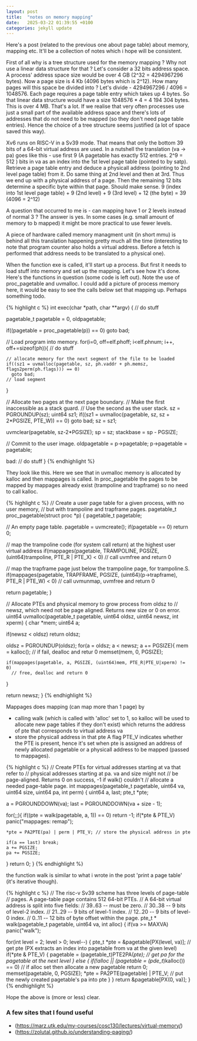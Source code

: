```yaml
---
layout: post
title:  "notes on memory mapping"
date:   2025-03-22 01:39:55 +0100
categories: jekyll update
---
```


Here's a post (related to the previous one about page table) about memory, mapping etc. It'll be a collection of notes which i hope will be consistent.

First of all why is a tree structure used for the memory mapping ? Why not use a linear data structure for that ? Let's consider a 32 bits address space. A process' address space size would be over 4 GB (2^32 = 4294967296 bytes). Now a page size is 4 Kb (4096 bytes which is 2^12). How many pages will this space be divided into ? Let's divide - 4294967296 / 4096 = 1048576. Each page requires a page table entry which takes up 4 bytes. So that linear data structure would have a size 1048576 * 4 = 4 194 304 bytes. This is over 4 MB. That's a lot. If we realise that very often processes use just a small part of the available address space and there's lots of addresses that do not need to be mapped (so they don't need page table entries). Hence the choice of a tree structure seems justified (a lot of space saved this way).

Xv6 runs on RISC-V in a Sv39 mode. That means that only the bottom 39 bits of a 64-bit virtual address are used. In a nutshell the translation (va -> pa) goes like this - use first 9 (A pagetable has exactly 512 entries. 2^9 = 512 ) bits in va as an index into the 1st level page table (pointed to by satp). Retrieve a page table entry and deduce a physicall address (pointing to 2nd level page table) from it. Do same thing at 2nd level and then at 3rd. Thus we end up with a physical address of a page. Then the remaining 12 bits determine a specific byte within that page. Should make sense. 9 (index into 1st level page table) + 9 (2nd level) + 9 (3rd level) + 12 (the byte) = 39 (4096 = 2^12)

A question that occurred to me is - can mapping have 1 or 2 levels instead of normal 3 ? The answer is yes. In some cases (e.g. small amount of memory to b mapped) it might be more practical to use fewer levels.

A piece of hardware called memory managment unit (in short mmu) is behind all this translation happening pretty much all the time (interesting to note that program counter also holds a virtual address. Before a fetch is performed that address needs to be translated to a physical one).

When the function exe is called, it'll start up a process. But first it needs to load stuff into memory and set up the mapping. Let's see how it's done. Here's the functions in question (some code is left out). Note the use of proc_pagetable and uvmalloc. I could add a picture of process memory here, it would be easy to see the calls below set that mapping up. Perhaps something todo.

{% highlight c %}
int exec(char *path, char **argv)
{
  // do stuff

  pagetable_t pagetable = 0, oldpagetable;

  if((pagetable = proc_pagetable(p)) == 0) goto bad;

  // Load program into memory.
  for(i=0, off=elf.phoff; i<elf.phnum; i++, off+=sizeof(ph)){
    // do stuff

	// allocate memory for the next segment of the file to be loaded
    if((sz1 = uvmalloc(pagetable, sz, ph.vaddr + ph.memsz, flags2perm(ph.flags))) == 0)
      goto bad;
	// load segment
  }

  // Allocate two pages at the next page boundary.
  // Make the first inaccessible as a stack guard.
  // Use the second as the user stack.
  sz = PGROUNDUP(sz);
  uint64 sz1;
  if((sz1 = uvmalloc(pagetable, sz, sz + 2*PGSIZE, PTE_W)) == 0) goto bad;
  sz = sz1;

  uvmclear(pagetable, sz-2*PGSIZE);
  sp = sz;
  stackbase = sp - PGSIZE;

  // Commit to the user image.
  oldpagetable = p->pagetable;
  p->pagetable = pagetable;

 bad:
   // do stuff
}
{% endhighlight %}

They look like this. Here we see that in uvmalloc memory is allocated by kalloc and then mappages is called. In proc_pagetable the pages to be mapped by mappages already exist (trampoline and trapframe) so no need to call kalloc.

{% highlight c %}
// Create a user page table for a given process, with no user memory,
// but with trampoline and trapframe pages.
pagetable_t proc_pagetable(struct proc *p)
{
  pagetable_t pagetable;

  // An empty page table.
  pagetable = uvmcreate();
  if(pagetable == 0) return 0;

  // map the trampoline code (for system call return) at the highest user virtual address
  if(mappages(pagetable, TRAMPOLINE, PGSIZE, (uint64)trampoline, PTE_R | PTE_X) < 0)
    // call uvmfree and return 0

  // map the trapframe page just below the trampoline page, for trampoline.S.
  if(mappages(pagetable, TRAPFRAME, PGSIZE, (uint64)(p->trapframe), PTE_R | PTE_W) < 0)
    // call uvmunmap, uvmfree and return 0

  return pagetable;
}

// Allocate PTEs and physical memory to grow process from oldsz to
// newsz, which need not be page aligned.  Returns new size or 0 on error.
uint64
uvmalloc(pagetable_t pagetable, uint64 oldsz, uint64 newsz, int xperm)
{
  char *mem;
  uint64 a;

  if(newsz < oldsz) return oldsz;

  oldsz = PGROUNDUP(oldsz);
  for(a = oldsz; a < newsz; a += PGSIZE){
    mem = kalloc();
	// if fail, dealloc and retur 0
    memset(mem, 0, PGSIZE);

    if(mappages(pagetable, a, PGSIZE, (uint64)mem, PTE_R|PTE_U|xperm) != 0)
	  // free, dealloc and return 0
  }

  return newsz;
}
{% endhighlight %}

Mappages does mapping (can map more than 1 page) by
- calling walk (which is called with 'alloc' set to 1, so kalloc will be used to allocate new page tables if they don't exist) which returns the address of pte that corresponds to virtual address va 
- store the physicall address in that pte
A flag PTE_V indicates whether the PTE is present, hence it's set when pte is assigned an address of newly allocated pagetable or a physicall address to be mapped (passed to mappages). 

{% highlight c %}
// Create PTEs for virtual addresses starting at va that refer to
// physical addresses starting at pa. va and size might not
// be page-aligned. Returns 0 on success, -1 if walk() couldn't
// allocate a needed page-table page.
int mappages(pagetable_t pagetable, uint64 va, uint64 size, uint64 pa, int perm)
{
  uint64 a, last;
  pte_t *pte;

  a = PGROUNDDOWN(va);
  last = PGROUNDDOWN(va + size - 1);

  for(;;){
    if((pte = walk(pagetable, a, 1)) == 0) return -1;
    if(*pte & PTE_V)                       panic("mappages: remap");

    *pte = PA2PTE(pa) | perm | PTE_V; // store the physical address in pte

    if(a == last) break;
    a += PGSIZE;
    pa += PGSIZE;
  }
  return 0;
}
{% endhighlight %}

the function walk is similar to what i wrote in the post 'print a page table' (it's iterative though).

{% highlight c %}
// The risc-v Sv39 scheme has three levels of page-table
// pages. A page-table page contains 512 64-bit PTEs.
// A 64-bit virtual address is split into five fields:
//   39..63 -- must be zero.
//   30..38 -- 9 bits of level-2 index.
//   21..29 -- 9 bits of level-1 index.
//   12..20 -- 9 bits of level-0 index.
//    0..11 -- 12 bits of byte offset within the page.
pte_t * walk(pagetable_t pagetable, uint64 va, int alloc)
{
  if(va >= MAXVA) panic("walk");

  for(int level = 2; level > 0; level--) {
    pte_t *pte = &pagetable[PX(level, va)];             // get pte (PX extracts an index into pagetable from va at the given level)
    if(*pte & PTE_V) {
      pagetable = (pagetable_t)PTE2PA(*pte);            // get pa for the pagetable at the next level
    } else {
      if(!alloc || (pagetable = (pde_t*)kalloc()) == 0) // if alloc set then allocate a new pagetable
        return 0;
      memset(pagetable, 0, PGSIZE);
      *pte = PA2PTE(pagetable) | PTE_V;                 // put the newly created pagetable's pa into pte
    }
  }
  return &pagetable[PX(0, va)];
}
{% endhighlight %}

Hope the above is (more or less) clear.

### A few sites that I found useful
- (https://marz.utk.edu/my-courses/cosc130/lectures/virtual-memory/)
- (https://zolutal.github.io/understanding-paging/)

